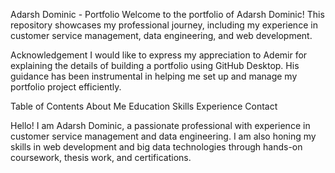 Adarsh Dominic - Portfolio
Welcome to the portfolio of Adarsh Dominic! This repository showcases my professional journey, including my experience in customer service management, data engineering, and web development.

Acknowledgement
I would like to express my appreciation to Ademir for explaining the details of building a portfolio using GitHub Desktop. His guidance has been instrumental in helping me set up and manage my portfolio project efficiently.

Table of Contents
About Me
Education
Skills
Experience
Contact


Hello! I am Adarsh Dominic, a passionate professional with experience in customer service management and data engineering. I am also honing my skills in web development and big data technologies through hands-on coursework, thesis work, and certifications.
